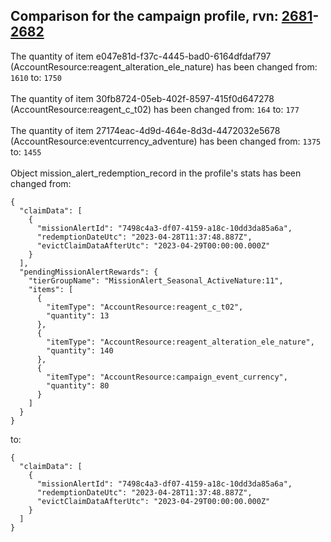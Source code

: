 ## Comparison for the campaign profile, rvn: [2681](https://github.com/PRO100KatYT/FortniteProfileRevisions/tree/main/profiles/campaign/2681%20campaign.json)-[2682](https://github.com/PRO100KatYT/FortniteProfileRevisions/tree/main/profiles/campaign/2682%20campaign.json)

The quantity of item e047e81d-f37c-4445-bad0-6164dfdaf797 (AccountResource:reagent_alteration_ele_nature) has been changed from: `1610` to: `1750`
<br><br>
The quantity of item 30fb8724-05eb-402f-8597-415f0d647278 (AccountResource:reagent_c_t02) has been changed from: `164` to: `177`
<br><br>
The quantity of item 27174eac-4d9d-464e-8d3d-4472032e5678 (AccountResource:eventcurrency_adventure) has been changed from: `1375` to: `1455`
<br><br>
Object mission_alert_redemption_record in the profile's stats has been changed from:

```
{
  "claimData": [
    {
      "missionAlertId": "7498c4a3-df07-4159-a18c-10dd3da85a6a",
      "redemptionDateUtc": "2023-04-28T11:37:48.887Z",
      "evictClaimDataAfterUtc": "2023-04-29T00:00:00.000Z"
    }
  ],
  "pendingMissionAlertRewards": {
    "tierGroupName": "MissionAlert_Seasonal_ActiveNature:11",
    "items": [
      {
        "itemType": "AccountResource:reagent_c_t02",
        "quantity": 13
      },
      {
        "itemType": "AccountResource:reagent_alteration_ele_nature",
        "quantity": 140
      },
      {
        "itemType": "AccountResource:campaign_event_currency",
        "quantity": 80
      }
    ]
  }
}
```

to:

```
{
  "claimData": [
    {
      "missionAlertId": "7498c4a3-df07-4159-a18c-10dd3da85a6a",
      "redemptionDateUtc": "2023-04-28T11:37:48.887Z",
      "evictClaimDataAfterUtc": "2023-04-29T00:00:00.000Z"
    }
  ]
}
```

<br><br>
